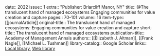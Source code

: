 date:: 2022
issue:: 1
extra:: "Publisher: Briarcliff Manor, NY"
title:: @The translucent hand of managed ecosystems Engaging communities for value creation and capture
pages:: 70–101
volume:: 16
item-type:: [[journalArticle]]
original-title:: The translucent hand of managed ecosystems: Engaging communities for value creation and capture
short-title:: The translucent hand of managed ecosystems
publication-title:: Academy of Management Annals
authors:: [[Elizabeth J. Altman]], [[Frank Nagle]], [[Michael L. Tushman]]
library-catalog:: Google Scholar
links:: [Local library](zotero://select/library/items/RXKF7GVF), [Web library](https://www.zotero.org/users/6520516/items/RXKF7GVF)
